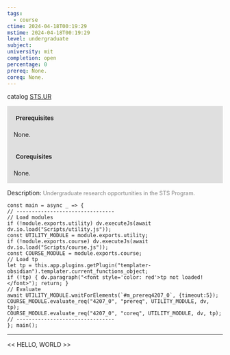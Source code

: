 ```yaml
---
tags:
  - course
ctime: 2024-04-18T00:19:29
mstime: 2024-04-18T00:19:29
level: undergraduate
subject: 
university: mit
completion: open
percentage: 0
prereq: None.
coreq: None.
---
```


catalog [STS.UR](http://student.mit.edu/catalog/mSTSa.html#STS.UR)

<span style="display: block; padding: 15px; background-color: rgb(100, 100, 100, 0.2);"><font id="m_prereq4207_0" style="display: block; font-family: Arial, sans-serif; font-weight: bold; padding: 5px">Prerequisites</font><br><span id="prereq4207_0">None.</span></span>
<span style="display: block; padding: 15px; background-color: rgb(100, 100, 100, 0.2);"><font id="m_coreq4207_0" style="display: block; font-family: Arial, sans-serif; font-weight: bold; padding: 5px">Corequisites</font><br><span id="coreq4207_0">None.</span></span>

<font style="">Description:</font>
<font style="color: grey; font-size: 0.8rem;">Undergraduate research opportunities in the STS Program.</font>

```dataviewjs
const main = async _ => {
// --------------------------------
// Load modules
if (!module.exports.utility) dv.executeJs(await dv.io.load("Scripts/utility.js"));
const UTILITY_MODULE = module.exports.utility;
if (!module.exports.course) dv.executeJs(await dv.io.load("Scripts/course.js"));
const COURSE_MODULE = module.exports.course;
// Load tp
let tp = this.app.plugins.getPlugin("templater-obsidian").templater.current_functions_object;
if (!tp) { dv.paragraph("<font style='color: red'>tp not loaded!</font>"); return; }
// Evaluate
await UTILITY_MODULE.waitForElements(`#m_prereq4207_0`, {timeout:5});
COURSE_MODULE.evaluate_req("4207_0", "prereq", UTILITY_MODULE, dv, tp);
COURSE_MODULE.evaluate_req("4207_0", "coreq", UTILITY_MODULE, dv, tp);
// --------------------------------
}; main();
```

---

<< HELLO, WORLD >>
